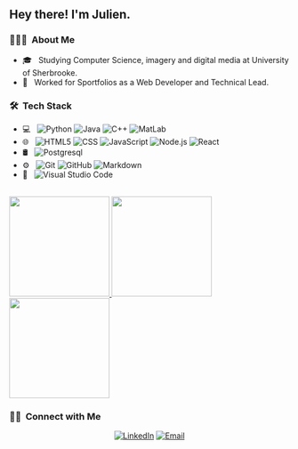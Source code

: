 <h2> Hey there! I'm Julien.</h2>

<h3> 👨🏻‍💻 &nbsp;About Me </h3>

- 🎓 &nbsp; Studying Computer Science, imagery and digital media at University of Sherbrooke.
- 💼 &nbsp; Worked for Sportfolios as a Web Developer and Technical Lead.

<h3> 🛠 &nbsp;Tech Stack</h3>

- 💻 &nbsp;
  ![Python](https://img.shields.io/badge/-Python-333333?style=flat&logo=python)
  ![Java](https://img.shields.io/badge/-Java-333333?style=flat&logo=Java&logoColor=007396)
  ![C++](https://img.shields.io/badge/-C++-333333?style=flat&logo=C%2B%2B&logoColor=00599C)
  ![MatLab](https://img.shields.io/badge/-MatLab-333333?style=flat&logo=MatLab&logoColor=00599C)
- 🌐 &nbsp;
  ![HTML5](https://img.shields.io/badge/-HTML5-333333?style=flat&logo=HTML5)
  ![CSS](https://img.shields.io/badge/-CSS-333333?style=flat&logo=CSS3&logoColor=1572B6)
  ![JavaScript](https://img.shields.io/badge/-JavaScript-333333?style=flat&logo=javascript)
  ![Node.js](https://img.shields.io/badge/-Node.js-333333?style=flat&logo=nodejs)
  ![React](https://img.shields.io/badge/-React-333333?style=flat&logo=react)
- 🛢 &nbsp;
  ![Postgresql](https://img.shields.io/badge/-Postgresql-333333?style=flat&logo=postgresql)
- ⚙️ &nbsp;
  ![Git](https://img.shields.io/badge/-Git-333333?style=flat&logo=git)
  ![GitHub](https://img.shields.io/badge/-GitHub-333333?style=flat&logo=github)
  ![Markdown](https://img.shields.io/badge/-Markdown-333333?style=flat&logo=markdown)
- 🔧 &nbsp;
  ![Visual Studio Code](https://img.shields.io/badge/-Visual%20Studio%20Code-333333?style=flat&logo=visual-studio-code&logoColor=007ACC)

<br/>

<a href="https://github.com/julienbernat">
  <img height="180em" src="https://github-readme-stats.vercel.app/api?username=julienbernat&theme=buefy&show_icons=true" />
  <img height="180em" src="https://github-readme-stats.vercel.app/api/top-langs/?username=julienbernat&theme=buefy&layout=compact" />
    <img height="180em" src="https://github-readme-stats.vercel.app/api/pin/?username=julienbernat" />
</a>

<br/>

<h3> 🤝🏻 &nbsp;Connect with Me </h3>

<p align="center">
<a href="https://www.linkedin.com/in/julien-bernat-9556971b0/"><img alt="LinkedIn" src="https://img.shields.io/badge/LinkedIn-Julien%20Bernat%20-blue?style=flat-square&logo=linkedin"></a>
<a href="mailto:jul.b@outlook.com"><img alt="Email" src="https://img.shields.io/badge/Email-jul.b@outlook.com-blue?style=flat-square&logo=gmail"></a>
</p>
